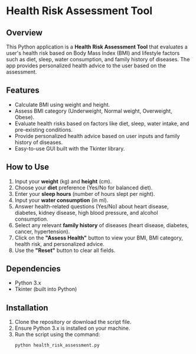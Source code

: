 # Health Risk Assessment Tool

## Overview
This Python application is a **Health Risk Assessment Tool** that evaluates a user's health risk based on Body Mass Index (BMI) and lifestyle factors such as diet, sleep, water consumption, and family history of diseases. The app provides personalized health advice to the user based on the assessment.

## Features
- Calculate BMI using weight and height.
- Assess BMI category (Underweight, Normal weight, Overweight, Obese).
- Evaluate health risks based on factors like diet, sleep, water intake, and pre-existing conditions.
- Provide personalized health advice based on user inputs and family history of diseases.
- Easy-to-use GUI built with the Tkinter library.

## How to Use
1. Input your **weight** (kg) and **height** (cm).
2. Choose your **diet** preference (Yes/No for balanced diet).
3. Enter your **sleep hours** (number of hours slept per night).
4. Input your **water consumption** (in ml).
5. Answer health-related questions (Yes/No) about heart disease, diabetes, kidney disease, high blood pressure, and alcohol consumption.
6. Select any relevant **family history** of diseases (heart disease, diabetes, cancer, hypertension).
7. Click on the **"Assess Health"** button to view your BMI, BMI category, health risk, and personalized advice.
8. Use the **"Reset"** button to clear all fields.

## Dependencies
- Python 3.x
- Tkinter (built into Python)

## Installation
1. Clone the repository or download the script file.
2. Ensure Python 3.x is installed on your machine.
3. Run the script using the command:
   ```bash
   python health_risk_assessment.py
